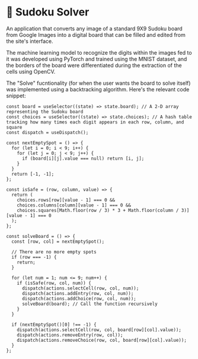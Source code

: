 # 🧩 Sudoku Solver

An application that converts any image of a standard 9X9 Sudoku board from Google Images into a digital board that can be filled and edited from the site's interface.

The machine learning model to recognize the digits within the images fed to it was developed using PyTorch and trained using the MNIST dataset, and the borders of the board were differentiated during the extraction of the cells using OpenCV.

The "Solve" fucntionality (for when the user wants the board to solve itself) was implemented using a backtracking algorithm. Here's the relevant code snippet:

```
const board = useSelector((state) => state.board); // A 2-D array representing the Sudoku board
const choices = useSelector((state) => state.choices); // A hash table tracking how many times each digit appears in each row, column, and square
const dispatch = useDispatch();

const nextEmptySpot = () => {
  for (let i = 0; i < 9; i++) {
    for (let j = 0; j < 9; j++) {
      if (board[i][j].value === null) return [i, j];
    }
  }
  return [-1, -1];
};

const isSafe = (row, column, value) => {
  return (
    choices.rows[row][value - 1] === 0 &&
    choices.columns[column][value - 1] === 0 &&
    choices.squares[Math.floor(row / 3) * 3 + Math.floor(column / 3)][value - 1] === 0
  );
};

const solveBoard = () => {
  const [row, col] = nextEmptySpot();

  // There are no more empty spots
  if (row === -1) {
    return;
  }

  for (let num = 1; num <= 9; num++) {
    if (isSafe(row, col, num)) {
      dispatch(actions.selectCell(row, col, num));
      dispatch(actions.addEntry(row, col, num));
      dispatch(actions.addChoice(row, col, num));
      solveBoard(board); // Call the function recursively
    }
  }

  if (nextEmptySpot()[0] !== -1) {
    dispatch(actions.selectCell(row, col, board[row][col].value));
    dispatch(actions.removeEntry(row, col));
    dispatch(actions.removeChoice(row, col, board[row][col].value));
  }
};
```
